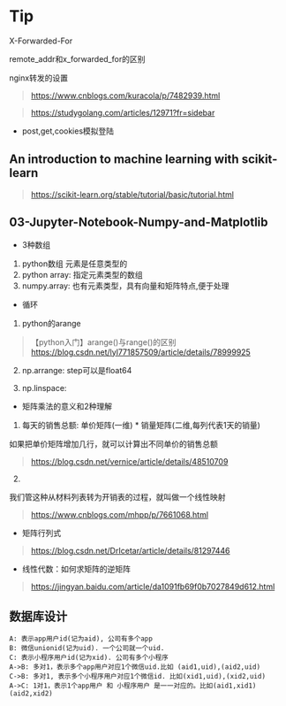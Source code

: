 
# Tip

X-Forwarded-For

remote_addr和x_forwarded_for的区别

nginx转发的设置

> https://www.cnblogs.com/kuracola/p/7482939.html

> https://studygolang.com/articles/12971?fr=sidebar

* post,get,cookies模拟登陆

## An introduction to machine learning with scikit-learn

> https://scikit-learn.org/stable/tutorial/basic/tutorial.html

## 03-Jupyter-Notebook-Numpy-and-Matplotlib

* 3种数组

1. python数组 元素是任意类型的
2. python array: 指定元素类型的数组
3. numpy.array: 也有元素类型，具有向量和矩阵特点,便于处理

* 循环

1. python的arange
> 【python入门】arange()与range()的区别 https://blog.csdn.net/lyl771857509/article/details/78999925

2. np.arrange: step可以是float64

3. np.linspace:

* 矩阵乘法的意义和2种理解

1. 每天的销售总额: 单价矩阵(一维) * 销量矩阵(二维,每列代表1天的销量)

如果把单价矩阵增加几行，就可以计算出不同单价的销售总额

> https://blog.csdn.net/vernice/article/details/48510709

2. 
我们管这种从材料列表转为开销表的过程，就叫做一个线性映射

> https://www.cnblogs.com/mhpp/p/7661068.html

* 矩阵行列式

> https://blog.csdn.net/DrIcetar/article/details/81297446

* 线性代数：如何求矩阵的逆矩阵

> https://jingyan.baidu.com/article/da1091fb69f0b7027849d612.html

## 数据库设计

```
A: 表示app用户id(记为aid), 公司有多个app
B: 微信unionid(记为uid). 一个公司就一个uid. 
C: 表示小程序用户id(记为xid). 公司有多个小程序
A->B: 多对1，表示多个app用户对应1个微信uid.比如 (aid1,uid),(aid2,uid)
C->B: 多对1, 表示多个小程序用户对应1个微信id. 比如(xid1,uid),(xid2,uid)
A->C: 1对1，表示1个app用户 和 小程序用户 是一一对应的。比如(aid1,xid1) (aid2,xid2)
```
